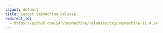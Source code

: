 ```yaml
---
layout: default
title: Latest SapMachine Release
redirect_to:
  - https://github.com/SAP/SapMachine/releases/tag/sapmachine-11.0.24
---
```

